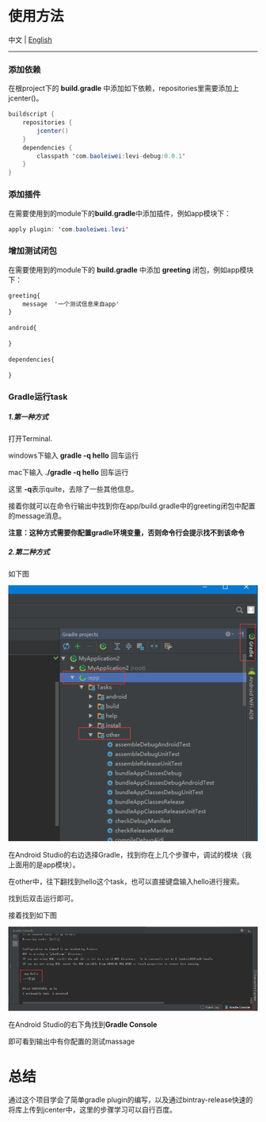 # 使用方法



中文 | [English](README_EN.md)

***



### 添加依赖

在根project下的 **build.gradle** 中添加如下依赖，repositories里需要添加上jcenter()。

```java
buildscript {
    repositories {
        jcenter()
    }
    dependencies {
        classpath 'com.baoleiwei:levi-debug:0.0.1'
    }
}
```



### 添加插件

在需要使用到的module下的**build.gradle**中添加插件，例如app模块下：

```java
apply plugin: 'com.baoleiwei.levi'
```



### 增加测试闭包

在需要使用到的module下的 **build.gradle** 中添加 **greeting** 闭包，例如app模块下：

```
greeting{
    message  '一个测试信息来自app'
}

android{
    
}

dependencies{
    
}
```



### Gradle运行task

##### 1.第一种方式

打开Terminal.

windows下输入  **gradle -q hello** 回车运行

mac下输入  **./gradle -q hello** 回车运行

这里 **-q**表示quite，去除了一些其他信息。

接着你就可以在命令行输出中找到你在app/build.gradle中的greeting闭包中配置的message消息。

__注意：这种方式需要你配置gradle环境变量，否则命令行会提示找不到该命令__



##### 2.第二种方式

如下图

![步骤1](https://github.com/baolw/MavenTest/blob/master/image/image_1.png)

在Android Studio的右边选择Gradle，找到你在上几个步骤中，调试的模块（我上面用的是app模块）。

在other中，往下翻找到hello这个task，也可以直接键盘输入hello进行搜索。

找到后双击运行即可。

接着找到如下图

![步骤2](https://github.com/baolw/MavenTest/blob/master/image/image_2.png)

在Android Studio的右下角找到**Gradle Console**

即可看到输出中有你配置的测试massage



# 总结

通过这个项目学会了简单gradle plugin的编写，以及通过bintray-release快速的将库上传到jcenter中，这里的步骤学习可以自行百度。